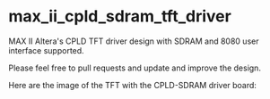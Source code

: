 # max_ii_cpld_sdram_tft_driver

MAX II Altera's CPLD TFT driver design with SDRAM and 8080 user interface supported.

Please feel free to pull requests and update and improve the design.

Here are the image of the TFT with the CPLD-SDRAM driver board:


